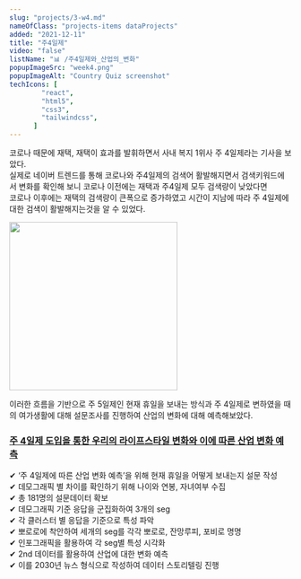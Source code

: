 ```yaml
---
slug: "projects/3-w4.md"
nameOfClass: "projects-items dataProjects"
added: "2021-12-11"
title: "주4일제"
video: "false"
listName: "📊 /주4일제와_산업의_변화"
popupImageSrc: "week4.png"
popupImageAlt: "Country Quiz screenshot"
techIcons: [
        "react",
        "html5",
        "css3",
        "tailwindcss",
      ]
---
```


코로나 때문에 재택, 재택이 효과를 발휘하면서 사내 복지 1위사 주 4일제라는 기사을 보았다.  
실제로 네이버 트렌드를 통해 코로나와 주4일제의 검색어 활발해지면서 검색키워드에서 변화를 확인해 보니 코로나 이전에는 재택과 주4일제 모두 검색량이 낮았다면  
코로나 이후에는 재택의 검색량이 큰폭으로 증가하였고 시간이 지남에 따라 주 4일제에 대한 검색이 활발해지는것을 알 수 있었다. 
  
<div style="display:inline-block;vertical-align:top;">
    <img src="https://boysbeanxious22.netlify.app/naver_trend.png" height="300px" style="vertical-align:middle;">
</div>
  
이러한 흐름을 기반으로 주 5일제인 현재 휴일을 보내는 방식과 주 4일제로 변하였을 때의 여가생활에 대해 설문조사를 진행하여 산업의 변화에 대해 예측해보았다. 

### [주 4일제 도입을 통한 우리의 라이프스타일 변화와 이에 따른 산업 변화 예측](https://drive.google.com/file/d/1b3BNdmR3LS7qOhhtCT2wDhLhK9RlfMCN/view?usp=share_link)
✔︎ ‘주 4일제에 따른 산업 변화 예측’을 위해 현재 휴일을 어떻게 보내는지 설문 작성  
✔︎ 데모그래픽 별 차이를 확인하기 위해 나이와 연봉, 자녀여부 수집  
✔︎ 총 181명의 설문데이터 확보  
✔︎ 데모그래픽 기준 응답을 군집화하여 3개의 seg  
✔︎ 각 클러스터 별 응답을 기준으로 특성 파악   
✔︎ 뽀로로에 착안하여 세개의 seg를 각각 뽀로로, 잔망루피, 포비로 명명   
✔︎ 인포그래픽을 활용하여 각 seg별 특성 시각화  
✔︎ 2nd 데이터를 활용하여 산업에 대한 변화 예측  
✔︎ 이를 2030년 뉴스 형식으로 작성하여 데이터 스토리텔링 진행   
   
